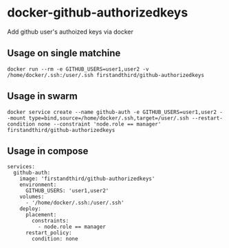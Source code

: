 # docker-github-authorizedkeys
Add github user's authoized keys via docker

## Usage on single matchine

```
docker run --rm -e GITHUB_USERS=user1,user2 -v /home/docker/.ssh:/user/.ssh firstandthird/github-authorizedkeys
```

## Usage in swarm

```
docker service create --name github-auth -e GITHUB_USERS=user1,user2 --mount type=bind,source=/home/docker/.ssh,target=/user/.ssh --restart-condition none --constraint 'node.role == manager' firstandthird/github-authorizedkeys
```

## Usage in compose

```
services:
  github-auth:
    image: 'firstandthird/github-authorizedkeys'
    environment:
      GITHUB_USERS: 'user1,user2'
    volumes:
      - '/home/docker/.ssh:/user/.ssh'
    deploy:
      placement:
        constraints:
          - node.role == manager
      restart_policy:
        condition: none
```
